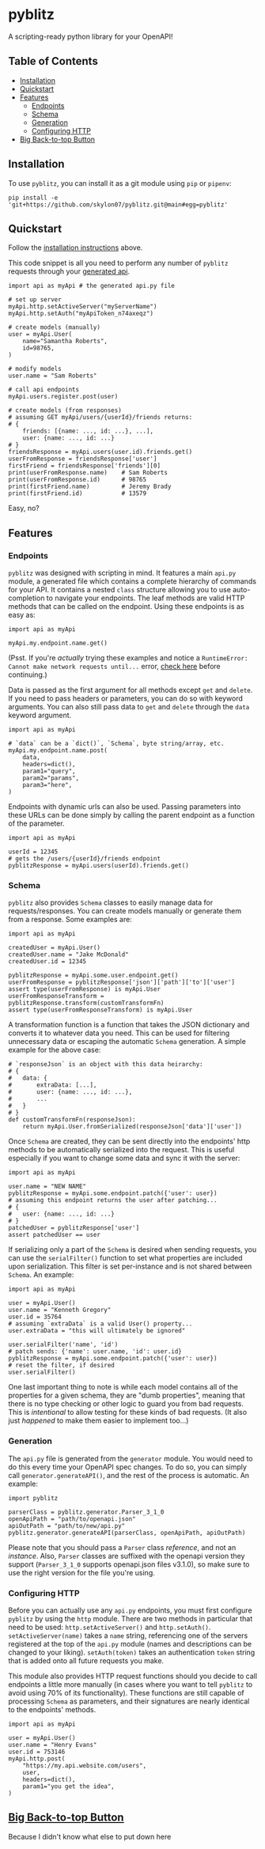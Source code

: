 # pyblitz
A scripting-ready python library for your OpenAPI!


## Table of Contents

- [Installation](#installation)
- [Quickstart](#quickstart)
- [Features](#features)
    - [Endpoints](#endpoints)
    - [Schema](#schema)
    - [Generation](#generation)
    - [Configuring HTTP](#configuring-http)
- [Big Back-to-top Button](#big-back-to-top-button)


## Installation

To use `pyblitz`, you can install it as a git module using `pip` or `pipenv`:

```
pip install -e 'git+https://github.com/skylon07/pyblitz.git@main#egg=pyblitz'
```


## Quickstart

Follow the [installation instructions](#installation) above.

This code snippet is all you need to perform any number of `pyblitz` requests through your [generated api](#generation).

``` 
import api as myApi # the generated api.py file

# set up server
myApi.http.setActiveServer("myServerName")
myApi.http.setAuth("myApiToken_n74axeqz")

# create models (manually)
user = myApi.User(
    name="Samantha Roberts",
    id=98765,
)

# modify models
user.name = "Sam Roberts"

# call api endpoints
myApi.users.register.post(user)

# create models (from responses)
# assuming GET myApi/users/{userId}/friends returns:
# {
    friends: [{name: ..., id: ...}, ...],
    user: {name: ..., id: ...}
# }
friendsResponse = myApi.users(user.id).friends.get()
userFromResponse = friendsResponse['user']
firstFriend = friendsResponse['friends'][0]
print(userFromResponse.name)    # Sam Roberts
print(userFromResponse.id)      # 98765
print(firstFriend.name)         # Jeremy Brady
print(firstFriend.id)           # 13579
```

Easy, no?


## Features

### Endpoints

`pyblitz` was designed with scripting in mind. It features a main `api.py` module, a generated file which contains a complete hierarchy of commands for your API. It contains a nested `class` structure allowing you to use auto-completion to navigate your endpoints. The leaf methods are valid HTTP methods that can be called on the endpoint. Using these endpoints is as easy as:

```
import api as myApi

myApi.my.endpoint.name.get()
```

(Psst. If you're *actually* trying these examples and notice a `RuntimeError: Cannot make network requests until...` error, [check here](#configuring-http) before continuing.)

Data is passed as the first argument for all methods except `get` and `delete`. If you need to pass headers or parameters, you can do so with keyword arguments. You can also still pass data to `get` and `delete` through the `data` keyword argument.

```
import api as myApi

# `data` can be a `dict()`, `Schema`, byte string/array, etc.
myApi.my.endpoint.name.post(
    data,
    headers=dict(),
    param1="query",
    param2="params",
    param3="here",
)
```

Endpoints with dynamic urls can also be used. Passing parameters into these URLs can be done
simply by calling the parent endpoint as a function of the parameter.

```
import api as myApi

userId = 12345
# gets the /users/{userId}/friends endpoint
pyblitzResponse = myApi.users(userId).friends.get()
```

### Schema

`pyblitz` also provides `Schema` classes to easily manage data for requests/responses. You can create models manually or generate them from a response. Some examples are:

```
import api as myApi

createdUser = myApi.User()
createdUser.name = "Jake McDonald"
createdUser.id = 12345

pyblitzResponse = myApi.some.user.endpoint.get()
userFromResponse = pyblitzResponse['json']['path']['to']['user']
assert type(userFromResponse) is myApi.User
userFromResponseTransform = pyblitzResponse.transform(customTransformFn)
assert type(userFromResponseTransform) is myApi.User
```

A transformation function is a function that takes the JSON dictionary and converts it to whatever data you need. This can be used for filtering unnecessary data or escaping the automatic `Schema` generation. A simple example for the above case:

```
# `responseJson` is an object with this data heirarchy:
# {
#   data: {
#       extraData: [...],
#       user: {name: ..., id: ...},
#       ...
#   }
# }
def customTransformFn(responseJson):
    return myApi.User.fromSerialized(responseJson['data']['user'])
```

Once `Schema` are created, they can be sent directly into the endpoints' http methods to be automatically serialized into the request. This is useful especially if you want to change some data and sync it with the server:

```
import api as myApi

user.name = "NEW NAME"
pyblitzResponse = myApi.some.endpoint.patch({'user': user})
# assuming this endpoint returns the user after patching...
# {
#   user: {name: ..., id: ...}
# }
patchedUser = pyblitzResponse['user']
assert patchedUser == user
```

If serializing only a part of the `Schema` is desired when sending requests, you can use the `serialFilter()` function to set what properties are included upon serialization. This filter is set per-instance and is not shared between `Schema`. An example:

```
import api as myApi

user = myApi.User()
user.name = "Kenneth Gregory"
user.id = 35764
# assuming `extraData` is a valid User() property...
user.extraData = "this will ultimately be ignored"

user.serialFilter('name', 'id')
# patch sends: {'name': user.name, 'id': user.id}
pyblitzResponse = myApi.some.endpoint.patch({'user': user})
# reset the filter, if desired
user.serialFilter()
```

One last important thing to note is while each model contains all of the properties for a given schema, they are "dumb properties", meaning that there is no type checking or other logic to guard you from bad requests. This is *intentional* to allow testing for these kinds of bad requests. (It also just *happened* to make them easier to implement too...)

### Generation

The `api.py` file is generated from the `generator` module. You would need to do this every time your OpenAPI spec changes. To do so, you can simply call `generator.generateAPI()`, and the rest of the process is automatic. An example:

```
import pyblitz

parserClass = pyblitz.generator.Parser_3_1_0
openApiPath = "path/to/openapi.json"
apiOutPath = "path/to/new/api.py"
pyblitz.generator.generateAPI(parserClass, openApiPath, apiOutPath)
```

Please note that you should pass a `Parser` class *reference*, and not an *instance*. Also, `Parser` classes are suffixed with the openapi version they support (`Parser_3_1_0` supports openapi.json files v3.1.0), so make sure to use the right version for the file you're using.

### Configuring HTTP

Before you can actually use any `api.py` endpoints, you must first configure `pyblitz` by using the `http` module. There are two methods in particular that need to be used: `http.setActiveServer()` and `http.setAuth()`. `setActiveServer(name)` takes a `name` string, referencing one of the servers registered at the top of the `api.py` module (names and descriptions can be changed to your liking). `setAuth(token)` takes an authentication `token` string that is added onto all future requests you make.

This module also provides HTTP request functions should you decide to call endpoints a little more manually (in cases where you want to tell `pyblitz` to avoid using 70% of its functionality). These functions are still capable of processing `Schema` as parameters, and their signatures are nearly identical to the endpoints' methods.

```
import api as myApi

user = myApi.User()
user.name = "Henry Evans"
user.id = 753146
myApi.http.post(
    "https://my.api.website.com/users",
    user,
    headers=dict(),
    param1="you get the idea",
)
```

## [Big Back-to-top Button](#pyblitz)

Because I didn't know what else to put down here

